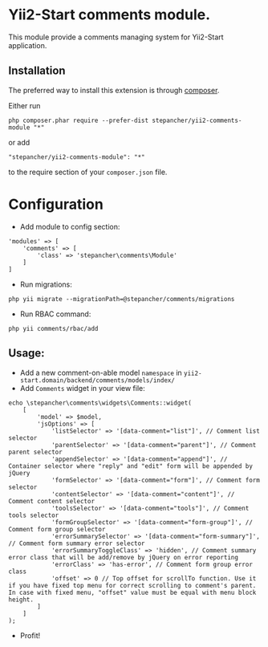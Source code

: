 Yii2-Start comments module.
==========================
This module provide a comments managing system for Yii2-Start application.

Installation
------------

The preferred way to install this extension is through [composer](http://getcomposer.org/download/).

Either run

```
php composer.phar require --prefer-dist stepancher/yii2-comments-module "*"
```

or add

```
"stepancher/yii2-comments-module": "*"
```

to the require section of your `composer.json` file.

Configuration
=============

- Add module to config section:

```
'modules' => [
    'comments' => [
        'class' => 'stepancher\comments\Module'
    ]
]
```

- Run migrations:

```
php yii migrate --migrationPath=@stepancher/comments/migrations
```

- Run RBAC command:

```
php yii comments/rbac/add
```

Usage:
------

- Add a new comment-on-able model `namespace` in `yii2-start.domain/backend/comments/models/index/`
- Add `Comments` widget in your view file:

```
echo \stepancher\comments\widgets\Comments::widget(
    [  
        'model' => $model,  
        'jsOptions' => [  
            'listSelector' => '[data-comment="list"]', // Comment list selector 
            'parentSelector' => '[data-comment="parent"]', // Comment parent selector
            'appendSelector' => '[data-comment="append"]', // Container selector where "reply" and "edit" form will be appended by jQuery
            'formSelector' => '[data-comment="form"]', // Comment form selector
            'contentSelector' => '[data-comment="content"]', // Comment content selector
            'toolsSelector' => '[data-comment="tools"]', // Comment tools selector
            'formGroupSelector' => '[data-comment="form-group"]', // Comment form group selector
            'errorSummarySelector' => '[data-comment="form-summary"]', // Comment form summary error selector
            'errorSummaryToggleClass' => 'hidden', // Comment summary error class that will be add/remove by jQuery on error reporting
            'errorClass' => 'has-error', // Comment form group error class
            'offset' => 0 // Top offset for scrollTo function. Use it if you have fixed top menu for correct scrolling to comment's parent. In case with fixed menu, "offset" value must be equal with menu block height.
        ]  
    ]  
);
```

- Profit!